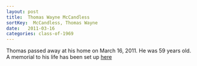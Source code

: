 ```yaml
---
layout: post
title:  Thomas Wayne McCandless
sortKey:  McCandless, Thomas Wayne
date:   2011-03-16
categories: class-of-1969
---
```

Thomas passed away at his home on March 16, 2011. He was 59 years old. A memorial to his life has been set up [here](http://tinyurl.com/oxv55ds)
